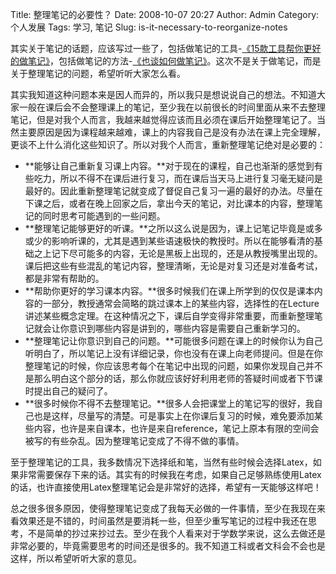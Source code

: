 Title: 整理笔记的必要性？
Date: 2008-10-07 20:27
Author: Admin
Category: 个人发展
Tags: 学习, 笔记
Slug: is-it-necessary-to-reorganize-notes

其实关于笔记的话题，应该写过一些了，包括做笔记的工具-[《15款工具帮你更好的做笔记》][]，包括做笔记的方法-[《也谈如何做笔记》][]。这次不是关于做笔记，而是关于整理笔记的问题，希望听听大家怎么看。

</p>

其实我知道这种问题本来是因人而异的，所以我只是想说说自己的想法。不知道大家一般在课后会不会整理课上的笔记，至少我在以前很长的时间里面从来不去整理笔记，但是对我个人而言，我越来越觉得应该而且必须在课后开始整理笔记了。当然主要原因是因为课程越来越难，课上的内容我自己是没有办法在课上完全理解，更谈不上什么消化这些知识了。所以对我个人而言，重新整理笔记绝对是必要的：

</p>

-   **能够让自己重新复习课上内容。**对于现在的课程，自己也渐渐的感觉到有些吃力，所以不得不在课后进行复习，而在课后当天马上进行复习毫无疑问是最好的。因此重新整理笔记就变成了督促自己复习一遍的最好的办法。尽量在下课之后，或者在晚上回家之后，拿出今天的笔记，对比课本的内容，整理笔记的同时思考可能遇到的一些问题。
-   **整理笔记能够更好的听课。**之所以这么说是因为，课上记笔记毕竟是或多或少的影响听课的，尤其是遇到某些语速极快的教授时。所以在能够看清的基础之上记下尽可能多的内容，无论是黑板上出现的，还是从教授嘴里出现的。课后把这些有些混乱的笔记内容，整理清晰，无论是对复习还是对准备考试，都是非常有帮助的。
-   **帮助你更好的学习课本内容。**很多时候我们在课上所学到的仅仅是课本内容的一部分，教授通常会简略的跳过课本上的某些内容，选择性的在Lecture讲述某些概念定理。在这种情况之下，课后自学变得非常重要，而重新整理笔记就会让你意识到哪些内容是讲到的，哪些内容是需要自己重新学习的。
-   **整理笔记让你意识到自己的问题。**可能很多问题在课上的时候你认为自己听明白了，所以笔记上没有详细记录，你也没有在课上向老师提问。但是在你整理笔记的时候，你应该思考每个在笔记中出现的问题，如果你发现自己并不是那么明白这个部分的话，那么你就应该好好利用老师的答疑时间或者下节课时提出自己的疑问了。
-   **很多时候你不得不去整理笔记。**很多人会把课堂上的笔记写的很好，我自己也是这样，尽量写的清楚。可是事实上在你课后复习的时候，难免要添加某些内容，也许是来自课本，也许是来自reference，笔记上原本有限的空间会被写的有些杂乱。因为整理笔记变成了不得不做的事情。

</p>

至于整理笔记的工具，我多数情况下选择纸和笔，当然有些时候会选择Latex，如果非常需要保存下来的话。其实有的时候我在考虑，如果自己足够熟练使用Latex的话，也许直接使用Latex整理笔记会是非常好的选择，希望有一天能够这样吧！

</p>

总之很多很多原因，使得整理笔记变成了我每天必做的一件事情，至少在我现在来看效果还是不错的，时间虽然是要消耗一些，但至少重写笔记的过程中我还在思考，不是简单的抄过来抄过去。至少在我个人看来对于学数学来说，这么去做还是非常必要的，毕竟需要思考的时间还是很多的。我不知道工科或者文科会不会也是这样，所以希望听听大家的意见。

</p>

  [《15款工具帮你更好的做笔记》]: http://www.quhuashuai.com/2007/12/15-tools-for-note-taking/
  [《也谈如何做笔记》]: http://www.quhuashuai.com/2007/09/note_taking/
